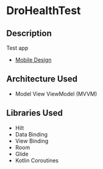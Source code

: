 # DroHealthTest

## Description
Test app

- [Mobile Design](https://doc.clickup.com/p/h/23bnv-2213/c05dfc49632e35f/23bnv-2227)

## **Architecture Used**
- Model View ViewModel (MVVM)

## **Libraries Used**
- Hilt
- Data Binding
- View Binding
- Room
- Glide
- Kotlin Coroutines
